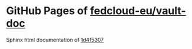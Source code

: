 GitHub Pages of [fedcloud-eu/vault-doc](https://github.com/fedcloud-eu/vault-doc.git)
===
Sphinx html documentation of [1d4f5307](https://github.com/fedcloud-eu/vault-doc/tree/1d4f5307f834bf936b13dc27e5699cef91a1fa77)
